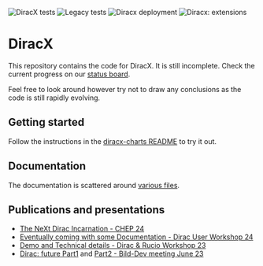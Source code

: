 ![DiracX tests](https://github.com/DIRACGrid/diracx/actions/workflows/main.yml/badge.svg?branch=main)
![Legacy tests](https://github.com/DIRACGrid/diracx/actions/workflows/integration.yml/badge.svg?branch=main)
![Diracx deployment](https://github.com/DIRACGrid/diracx/actions/workflows/deployment.yml/badge.svg?branch=main)
![Diracx: extensions](https://github.com/DIRACGrid/diracx/actions/workflows/extensions.yml/badge.svg?branch=main)

# DiracX

This repository contains the code for DiracX.
It is still incomplete. Check the current progress on our [status board](https://github.com/orgs/DIRACGrid/projects/2/views/2).

Feel free to look around however try not to draw any conclusions as the code is still rapidly evolving.

## Getting started

Follow the instructions in the [diracx-charts README](https://github.com/DIRACGrid/diracx-charts?tab=readme-ov-file#running-the-demo-locally) to try it out.

## Documentation

The documentation is scattered around [various files](./docs/).

## Publications and presentations

- [The NeXt Dirac Incarnation - CHEP 24](https://indico.cern.ch/event/1338689/contributions/6010971/)
- [Eventually coming with some Documentation - Dirac User Workshop 24](https://indico.cern.ch/event/1341205/contributions/5972930/)
- [Demo and Technical details - Dirac & Rucio Workshop 23](https://indico.cern.ch/event/1252369/contributions/5515392/)
- [Dirac: future Part1](https://indico.cern.ch/event/1292287/) and [Part2 - Bild-Dev meeting June 23](https://indico.cern.ch/event/1297397/)
